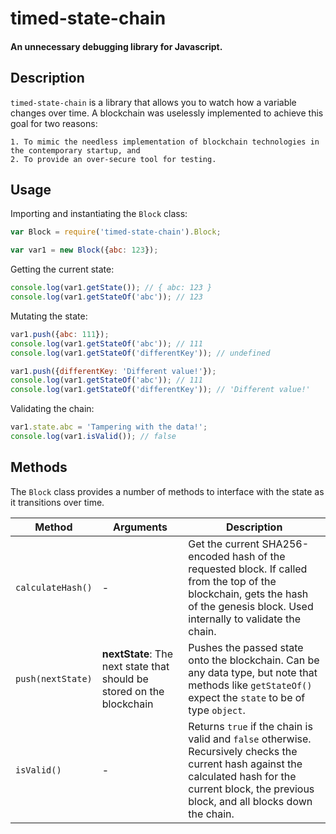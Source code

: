 # timed-state-chain
#### An unnecessary debugging library for Javascript.

## Description
`timed-state-chain` is a library that allows you to watch how a variable changes over time. A blockchain was uselessly implemented to achieve this goal for two reasons:

    1. To mimic the needless implementation of blockchain technologies in the contemporary startup, and
    2. To provide an over-secure tool for testing.

## Usage
Importing and instantiating the `Block` class:
```javascript
var Block = require('timed-state-chain').Block;

var var1 = new Block({abc: 123});
```

Getting the current state:
```javascript
console.log(var1.getState()); // { abc: 123 }
console.log(var1.getStateOf('abc')); // 123
```

Mutating the state:
```javascript
var1.push({abc: 111});
console.log(var1.getStateOf('abc')); // 111
console.log(var1.getStateOf('differentKey')); // undefined

var1.push({differentKey: 'Different value!'});
console.log(var1.getStateOf('abc')); // 111
console.log(var1.getStateOf('differentKey')); // 'Different value!'
```

Validating the chain:
```javascript
var1.state.abc = 'Tampering with the data!';
console.log(var1.isValid()); // false
```

## Methods
The `Block` class provides a number of methods to interface with the state as it transitions over time.

| Method | Arguments | Description |
| --- | --- | --- |
| `calculateHash()` | - | Get the current SHA256-encoded hash of the requested block. If called from the top of the blockchain, gets the hash of the genesis block. Used internally to validate the chain. |
| `push(nextState)` | **nextState**: The next state that should be stored on the blockchain | Pushes the passed state onto the blockchain. Can be any data type, but note that methods like `getStateOf()` expect the `state` to be of type `object`.|
| `isValid()` | - | Returns `true` if the chain is valid and `false` otherwise. Recursively checks the current hash against the calculated hash for the current block, the previous block, and all blocks down the chain. |